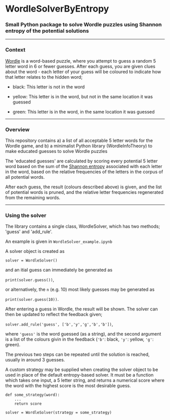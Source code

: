 # WordleSolverByEntropy

### Small Python package to solve Wordle puzzles using Shannon entropy of the potential solutions

---

### Context

[Wordle](https://www.nytimes.com/games/wordle/index.html) is a word-based puzzle, where you attempt to guess a random 5 letter word in 6 or fewer guesses. 
After each guess, you are given clues about the word - each letter of your guess will be coloured to indicate how that letter relates to the hidden word;

* black: This letter is not in the word

* yellow: This letter is in the word, but not in the same location it was guessed

* green: This letter is in the word, in the same location it was guessed

---

### Overview

This repository contains a) a list of all acceptable 5 letter words for the Wordle game, and b) a minimalist Python library (WordleInfoTheory) to make educated guesses to solve Wordle puzzles

The 'educated guesses' are calculated by scoring every potential 5 letter word based on the sum of the [Shannon entropy](https://en.wikipedia.org/wiki/Entropy_(information_theory)) associated with each letter in the word, based on the relative frequencies of the letters in the corpus of all potential words.

After each guess, the result (colours described above) is given, and the list of potential words is pruned, and the relative letter frequencies regenerated from the remaining words.

---

### Using the solver

The library contains a single class, WordleSolver, which has two methods; 'guess' and 'add_rule'.

An example is given in `WordleSolver_example.ipynb`

A solver object is created as 

`solver = WordleSolver()`

and an itial guess can immediately be generated as

`print(solver.guess())`,

or alternatively, the `n` (e.g. 10) most likely guesses may be generated as 

`print(solver.guess(10))`.

After entering a guess in Wordle, the result will be shown. The solver can then be updated to reflect the feedback given;

`solver.add_rule('guess', ['b','y','g','b','b'])`,

where `'guess'` is the word guessed (as a string), and the second argument is a list of the colours givin in the feedback (`'b'`: black, `'y'`: yellow, `'g'`: green).

The previous two steps can be repeated until the solution is reached, usually in around 3 guesses.

A custom strategy may be supplied when creating the solver object to be used in place of the default entropy-based solver. It must be a function which takes one input, a 5 letter string, and returns a numerical score where the word with the highest score is the most desirable guess.

```
def some_strategy(word):
    ...
    return score

solver = WordleSolver(strategy = some_strategy)
````
